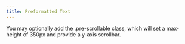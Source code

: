 ```yaml
---
title: Preformatted Text
---
```


You may optionally add the .pre-scrollable class, which will set a max-height of 350px and provide a y-axis scrollbar.
